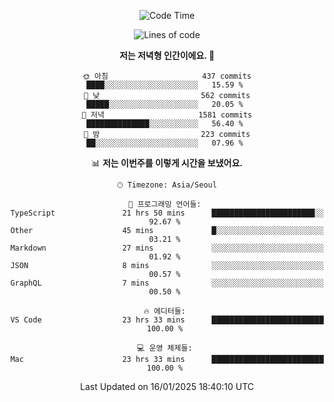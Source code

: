 <div align='center'>
 
<!--START_SECTION:waka-->
![Code Time](http://img.shields.io/badge/Code%20Time-4%2C081%20hrs%2054%20mins-blue)

![Lines of code](https://img.shields.io/badge/%EC%A0%80%EB%8A%94%20%EC%97%AC%ED%83%9C%EA%B9%8C%EC%A7%80%20-1.5%20million%20%EC%A4%84%EC%9D%98%20%EC%BD%94%EB%93%9C%EB%A5%BC%20%EC%9E%91%EC%84%B1%ED%96%88%EC%96%B4%EC%9A%94.-blue)

**저는 저녁형 인간이에요. 🦉** 

```text
🌞 아침                     437 commits         ████░░░░░░░░░░░░░░░░░░░░░   15.59 % 
🌆 낮　                     562 commits         █████░░░░░░░░░░░░░░░░░░░░   20.05 % 
🌃 저녁                     1581 commits        ██████████████░░░░░░░░░░░   56.40 % 
🌙 밤　                     223 commits         ██░░░░░░░░░░░░░░░░░░░░░░░   07.96 % 
```


📊 **저는 이번주를 이렇게 시간을 보냈어요.** 

```text
🕑︎ Timezone: Asia/Seoul

💬 프로그래밍 언어들: 
TypeScript               21 hrs 50 mins      ███████████████████████░░   92.67 % 
Other                    45 mins             █░░░░░░░░░░░░░░░░░░░░░░░░   03.21 % 
Markdown                 27 mins             ░░░░░░░░░░░░░░░░░░░░░░░░░   01.92 % 
JSON                     8 mins              ░░░░░░░░░░░░░░░░░░░░░░░░░   00.57 % 
GraphQL                  7 mins              ░░░░░░░░░░░░░░░░░░░░░░░░░   00.50 % 

🔥 에디터들: 
VS Code                  23 hrs 33 mins      █████████████████████████   100.00 % 

💻 운영 체제들: 
Mac                      23 hrs 33 mins      █████████████████████████   100.00 % 
```


 Last Updated on 16/01/2025 18:40:10 UTC
<!--END_SECTION:waka-->
 </div>
<!---
Emewjin/Emewjin is a ✨ special ✨ repository because its `README.md` (this file) appears on your GitHub profile.
You can click the Preview link to take a look at your changes.
--->
